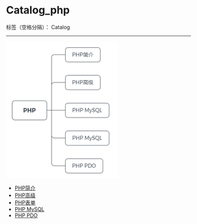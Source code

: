 ﻿# Catalog_php

标签（空格分隔）： Catalog

---
![思维导图](https://raw.githubusercontent.com/rel-start/Notes/picture/picture/Catalog_php.png)

- [PHP简介](https://github.com/rel-start/Notes/blob/master/PHP/Introduction%20to%20PHP.md)
- [PHP高级](https://github.com/rel-start/Notes/blob/master/PHP/PHP%20advanced.md)
- [PHP表单](https://github.com/rel-start/Notes/blob/master/PHP/PHP%20form.md)
- [PHP MySQL](https://github.com/rel-start/Notes/blob/master/PHP/PHP-MySQL.md)
- [PHP PDO](https://github.com/rel-start/Notes/blob/master/PHP/PHP%20PDO.md)




